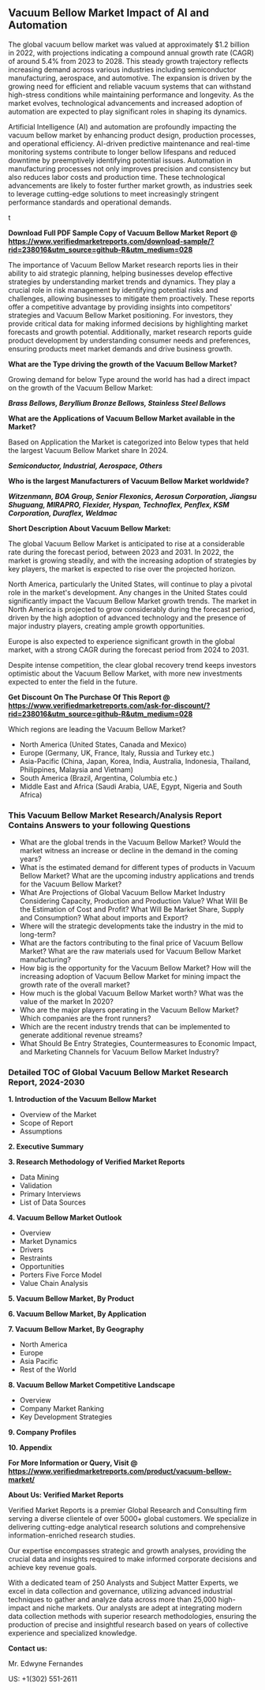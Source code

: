 <h2>Vacuum Bellow Market Impact of AI and Automation</h2><p>The global vacuum bellow market was valued at approximately $1.2 billion in 2022, with projections indicating a compound annual growth rate (CAGR) of around 5.4% from 2023 to 2028. This steady growth trajectory reflects increasing demand across various industries including semiconductor manufacturing, aerospace, and automotive. The expansion is driven by the growing need for efficient and reliable vacuum systems that can withstand high-stress conditions while maintaining performance and longevity. As the market evolves, technological advancements and increased adoption of automation are expected to play significant roles in shaping its dynamics.</p><p>Artificial Intelligence (AI) and automation are profoundly impacting the vacuum bellow market by enhancing product design, production processes, and operational efficiency. AI-driven predictive maintenance and real-time monitoring systems contribute to longer bellow lifespans and reduced downtime by preemptively identifying potential issues. Automation in manufacturing processes not only improves precision and consistency but also reduces labor costs and production time. These technological advancements are likely to foster further market growth, as industries seek to leverage cutting-edge solutions to meet increasingly stringent performance standards and operational demands.</p>t</p><p id="" class=""><strong>Download Full PDF Sample Copy of Vacuum Bellow Market Report @ <a href="https://www.verifiedmarketreports.com/download-sample/?rid=238016&utm_source=github-R&utm_medium=028" target="_blank">https://www.verifiedmarketreports.com/download-sample/?rid=238016&utm_source=github-R&utm_medium=028</a></strong></p><p>The importance of&nbsp;Vacuum Bellow Market research reports lies in their ability to aid strategic planning, helping businesses develop effective strategies by understanding market trends and dynamics. They play a crucial role in risk management by identifying potential risks and challenges, allowing businesses to mitigate them proactively. These reports offer a competitive advantage by providing insights into competitors' strategies and Vacuum Bellow Market positioning. For investors, they provide critical data for making informed decisions by highlighting market forecasts and growth potential. Additionally, market research reports guide product development by understanding consumer needs and preferences, ensuring products meet market demands and drive business growth.</p><p><strong>What are the&nbsp;Type driving the growth of the Vacuum Bellow Market?</strong></p><p id="" class="">Growing demand for below Type around the world has had a direct impact on the growth of the Vacuum Bellow Market:</p><em><strong>Brass Bellows, Beryllium Bronze Bellows, Stainless Steel Bellows</strong></em></p><strong>What are the&nbsp;Applications&nbsp;of Vacuum Bellow Market available in the Market?</strong></p><p id="" class="">Based on Application the Market is categorized into Below types that held the largest Vacuum Bellow Market share In 2024.</p><em><strong>Semiconductor, Industrial, Aerospace, Others</strong></em></p><strong>Who is the largest Manufacturers of Vacuum Bellow Market worldwide?</strong></p><p><em><strong>Witzenmann, BOA Group, Senior Flexonics, Aerosun Corporation, Jiangsu Shuguang, MIRAPRO, Flexider, Hyspan, Technoflex, Penflex, KSM Corporation, Duraflex, Weldmac</strong></em></p><p id="" class=""><strong>Short Description About Vacuum Bellow Market:</strong></p><p>The global Vacuum Bellow Market is anticipated to rise at a considerable rate during the forecast period, between 2023 and 2031. In 2022, the market is growing steadily, and with the increasing adoption of strategies by key players, the market is expected to rise over the projected horizon.</p><p>North America, particularly the United States, will continue to play a pivotal role in the market's development. Any changes in the United States could significantly impact the Vacuum Bellow Market growth trends. The market in North America is projected to grow considerably during the forecast period, driven by the high adoption of advanced technology and the presence of major industry players, creating ample growth opportunities.</p><p>Europe is also expected to experience significant growth in the global market, with a strong CAGR during the forecast period from 2024 to 2031.</p><p>Despite intense competition, the clear global recovery trend keeps investors optimistic about the Vacuum Bellow Market, with more new investments expected to enter the field in the future.</p><p id="" class=""><strong>Get Discount On The Purchase Of This Report @ <a href="https://www.verifiedmarketreports.com/ask-for-discount/?rid=238016&utm_source=github-R&utm_medium=028" target="_blank">https://www.verifiedmarketreports.com/ask-for-discount/?rid=238016&utm_source=github-R&utm_medium=028</a></strong></p>Which regions are leading the Vacuum Bellow Market?</p><ul><li>North America (United States, Canada and Mexico)</li><li>Europe (Germany, UK, France, Italy, Russia and Turkey etc.)</li><li>Asia-Pacific (China, Japan, Korea, India, Australia, Indonesia, Thailand, Philippines, Malaysia and Vietnam)</li><li>South America (Brazil, Argentina, Columbia etc.)</li><li>Middle East and Africa (Saudi Arabia, UAE, Egypt, Nigeria and South Africa)</li></ul><h3 id="" class="">This Vacuum Bellow Market Research/Analysis Report Contains Answers to your following Questions</h3><ul><li>What are the global trends in the Vacuum Bellow Market? Would the market witness an increase or decline in the demand in the coming years?</li><li>What is the estimated demand for different types of products in Vacuum Bellow Market? What are the upcoming industry applications and trends for the Vacuum Bellow Market?</li><li>What Are Projections of Global Vacuum Bellow Market Industry Considering Capacity, Production and Production Value? What Will Be the Estimation of Cost and Profit? What Will Be Market Share, Supply and Consumption? What about imports and Export?</li><li>Where will the strategic developments take the industry in the mid to long-term?</li><li>What are the factors contributing to the final price of Vacuum Bellow Market? What are the raw materials used for Vacuum Bellow Market manufacturing?</li><li>How big is the opportunity for the Vacuum Bellow Market? How will the increasing adoption of Vacuum Bellow Market for mining impact the growth rate of the overall market?</li><li>How much is the global Vacuum Bellow Market worth? What was the value of the market In 2020?</li><li>Who are the major players operating in the Vacuum Bellow Market? Which companies are the front runners?</li><li>Which are the recent industry trends that can be implemented to generate additional revenue streams?</li><li>What Should Be Entry Strategies, Countermeasures to Economic Impact, and Marketing Channels for Vacuum Bellow Market Industry?</li></ul><h3 id="" class="">Detailed TOC of Global Vacuum Bellow Market Research Report, 2024-2030</h3><p id="" class=""><strong>1. Introduction of the Vacuum Bellow Market</strong></p><ul><li>Overview of the Market</li><li>Scope of Report</li><li>Assumptions</li></ul><p id="" class=""><strong>2. Executive Summary</strong></p><p id="" class=""><strong>3. Research Methodology of Verified Market Reports</strong></p><ul><li>Data Mining</li><li>Validation</li><li>Primary Interviews</li><li>List of Data Sources</li></ul><p id="" class=""><strong>4. Vacuum Bellow Market Outlook</strong></p><ul><li>Overview</li><li>Market Dynamics</li><li>Drivers</li><li>Restraints</li><li>Opportunities</li><li>Porters Five Force Model</li><li>Value Chain Analysis</li></ul><p id="" class=""><strong>5. Vacuum Bellow Market, By Product</strong></p><p id="" class=""><strong>6. Vacuum Bellow Market, By Application</strong></p><p id="" class=""><strong>7. Vacuum Bellow Market, By Geography</strong></p><ul><li>North America</li><li>Europe</li><li>Asia Pacific</li><li>Rest of the World</li></ul><p id="" class=""><strong>8. Vacuum Bellow Market Competitive Landscape</strong></p><ul><li>Overview</li><li>Company Market Ranking</li><li>Key Development Strategies</li></ul><p id="" class=""><strong>9. Company Profiles</strong></p><p id="" class=""><strong>10. Appendix</strong></p><p id="" class=""><strong>For More Information or Query, Visit @ <a href="https://www.verifiedmarketreports.com/product/vacuum-bellow-market/" target="_blank">https://www.verifiedmarketreports.com/product/vacuum-bellow-market/</a></strong></p><p id="" class=""><strong>About Us: Verified Market Reports</strong></p><p id="" class="">Verified Market Reports is a premier Global Research and Consulting firm serving a diverse clientele of over 5000+ global customers. We specialize in delivering cutting-edge analytical research solutions and comprehensive information-enriched research studies.</p><p id="" class="">Our expertise encompasses strategic and growth analyses, providing the crucial data and insights required to make informed corporate decisions and achieve key revenue goals.</p><p id="" class="">With a dedicated team of 250 Analysts and Subject Matter Experts, we excel in data collection and governance, utilizing advanced industrial techniques to gather and analyze data across more than 25,000 high-impact and niche markets. Our analysts are adept at integrating modern data collection methods with superior research methodologies, ensuring the production of precise and insightful research based on years of collective experience and specialized knowledge.</p><p id="" class=""><strong>Contact us:</strong></p><p id="" class="">Mr. Edwyne Fernandes</p><p id="" class="">US: +1(302) 551-2611</p>